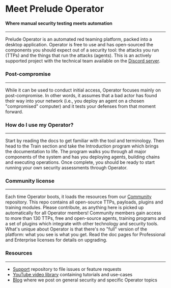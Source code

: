 # Meet Prelude Operator

#### Where manual security testing meets automation

---

Prelude Operator is an automated red teaming platform, packed into a desktop application. Operator is
free to use and has open-sourced the components you should expect out of a security tool: the attacks
you run (TTPs) and the things that run the attacks (agents). This is an actively supported project
with the technical team available on the [Discord server](https://discord.gg/NWURE99JzE).

### Post-compromise

---

While it can be used to conduct initial access, Operator focuses mainly on post-compromise. In other words,
it assumes that a bad actor has found their way into your network (i.e., you deploy an agent on a chosen "compromised" 
computer) and it tests your defenses from that moment forward.

### How do I use my Operator?

---

Start by reading the docs to get familiar with the tool and terminology. Then head to the Train section and
take the Introduction program which brings the documentation to life. The program walks you through all major components
of the system and has you deploying agents, building chains and executing operations. Once complete, you should
be ready to start running your own security assessments through Operator.

### Community license

---

Each time Operator boots, it loads the resources from our [Community](https://github.com/preludeorg/community) repository.
This repo contains all open-source TTPs, payloads, plugins and training modules. Please contribute, as 
anything here is picked up automatically for all Operator members! Community members gain access to more than 130
TTPs, free and open-source agents, training programs and a set of plugins which integrate with other technology 
and security tools. What's unique about Operator is that there's no "full" version of the platform: what you see is what you get. 
Read the doc pages for Professional and Enterprise licenses for details on upgrading. 

### Resources

---

- [Support](https://github.com/preludeorg/operator-support) repository to file issues or feature requests
- [YouTube video library](https://www.youtube.com/channel/UCZyx-PDZ_k7Vuzyqr4-qK9A) containing tutorials and use-cases
- [Blog](https://feed.prelude.org) where we post on general security and specific Operator topics
